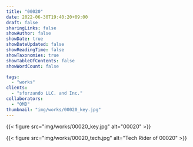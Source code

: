 ```yaml
---
title: "00020"
date: 2022-06-30T19:40:20+09:00
draft: false
sharingLinks: false
showAuthor: false
showDate: true
showDateUpdated: false
showReadingTime: false
showTaxonomies: true
showTableOfContents: false
showWordCount: false

tags:
  - "works"
clients:
  - "sforzando LLC. and Inc."
collaborators:
  - "OMD"
thumbnail: "img/works/00020_key.jpg"
---
```


{{< figure src="img/works/00020_key.jpg" alt="00020" >}}

{{< figure src="img/works/00020_tech.jpg" alt="Tech Rider of 00020" >}}
